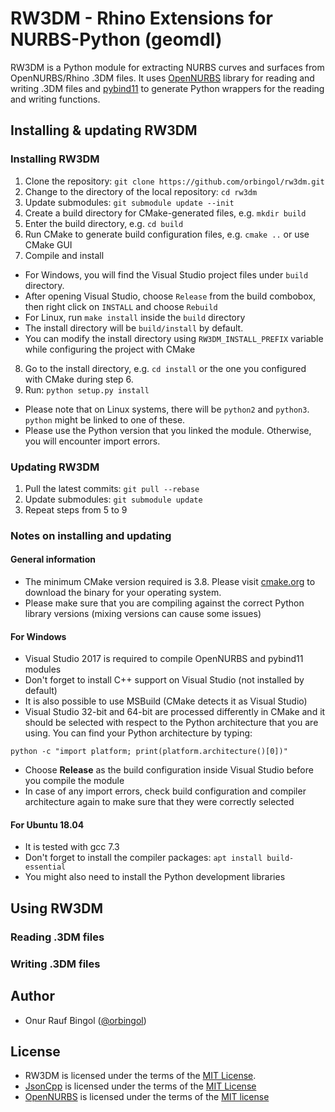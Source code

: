 # RW3DM - Rhino Extensions for NURBS-Python (geomdl)

RW3DM is a Python module for extracting NURBS curves and surfaces from OpenNURBS/Rhino .3DM files. It uses
[OpenNURBS](https://github.com/mcneel/opennurbs) library for reading and writing .3DM files
and [pybind11](https://github.com/pybind/pybind11) to generate Python wrappers for the reading
and writing functions.

## Installing & updating RW3DM

### Installing RW3DM

1. Clone the repository: `git clone https://github.com/orbingol/rw3dm.git`
2. Change to the directory of the local repository: `cd rw3dm`
3. Update submodules: `git submodule update --init`
4. Create a build directory for CMake-generated files, e.g. `mkdir build`
5. Enter the build directory, e.g. `cd build`
6. Run CMake to generate build configuration files, e.g. `cmake ..` or use CMake GUI
7. Compile and install
 * For Windows, you will find the Visual Studio project files under `build` directory.
 * After opening Visual Studio, choose `Release` from the build combobox, then right click on `INSTALL` and choose `Rebuild`
 * For Linux, run `make install` inside the `build` directory
 * The install directory will be `build/install` by default.
 * You can modify the install directory using `RW3DM_INSTALL_PREFIX` variable while configuring the project with CMake
8. Go to the install directory, e.g. `cd install` or the one you configured with CMake during step 6.
9. Run: `python setup.py install`
 * Please note that on Linux systems, there will be `python2` and `python3`. `python` might be linked to one of these.
 * Please use the Python version that you linked the module. Otherwise, you will encounter import errors.

### Updating RW3DM

1. Pull the latest commits: `git pull --rebase`
2. Update submodules: `git submodule update`
3. Repeat steps from 5 to 9

### Notes on installing and updating

#### General information

* The minimum CMake version required is 3.8. Please visit [cmake.org](https://cmake.org/) to download the binary for your operating system.
* Please make sure that you are compiling against the correct Python library versions (mixing versions can cause some issues)

#### For Windows

* Visual Studio 2017 is required to compile OpenNURBS and pybind11 modules
* Don't forget to install C++ support on Visual Studio (not installed by default)
* It is also possible to use MSBuild (CMake detects it as Visual Studio)
* Visual Studio 32-bit and 64-bit are processed differently in CMake and it should be selected with respect to the Python architecture that you are using. You can find your Python architecture by typing:

`python -c "import platform; print(platform.architecture()[0])"`

* Choose **Release** as the build configuration inside Visual Studio before you compile the module
* In case of any import errors, check build configuration and compiler architecture again to make sure that they were correctly selected

#### For Ubuntu 18.04

* It is tested with gcc 7.3
* Don't forget to install the compiler packages: `apt install build-essential`
* You might also need to install the Python development libraries

## Using RW3DM

### Reading .3DM files



### Writing .3DM files



## Author

* Onur Rauf Bingol ([@orbingol](https://github.com/orbingol))

## License

* RW3DM is licensed under the terms of the [MIT License](LICENSE).
* [JsonCpp](https://github.com/open-source-parsers/jsoncpp) is licensed under the terms of the [MIT License](https://github.com/open-source-parsers/jsoncpp/blob/master/LICENSE)
* [OpenNURBS](https://github.com/mcneel/opennurbs) is licensed under the terms of the [MIT license](https://www.rhino3d.com/opennurbs)
